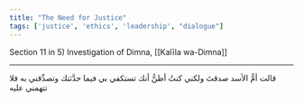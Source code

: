```yaml
---
title: "The Need for Justice"
tags: ['justice', 'ethics', 'leadership', "dialogue"]
---
```


 Section 11 in 5) Investigation of Dimna, [[Kalīla wa-Dimna]]

---
قالت أمُّ الأسد صدقتَ ولكني كنتُ أظنُّ أنك تستكفي بي فيما حدَّثتك وتصدِّقني به فلا تتهمني عليه
